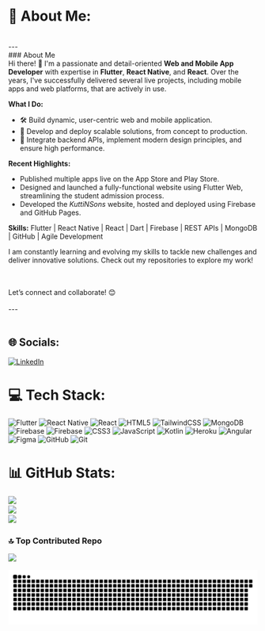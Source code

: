 # 💫 About Me:
<br>---<br>### About Me<br>Hi there! 👋 I'm a passionate and detail-oriented **Web and Mobile App Developer** with expertise in **Flutter**, **React Native**, and **React**. Over the years, I've successfully delivered several live projects, including mobile apps and web platforms, that are actively in use.

**What I Do:**  
- 🛠️ Build dynamic, user-centric web and mobile application.
- 🚀 Develop and deploy scalable solutions, from concept to production.
- 🔧 Integrate backend APIs, implement modern design principles, and ensure high performance.  

**Recent Highlights:**
- Published multiple apps live on the App Store and Play Store.
- Designed and launched a fully-functional website using Flutter Web, streamlining the student admission process.
- Developed the *KuttiNSons* website, hosted and deployed using Firebase and GitHub Pages.  

**Skills:** 
Flutter | React Native | React | Dart | Firebase | REST APIs | MongoDB | GitHub | Agile Development 

I am constantly learning and evolving my skills to tackle new challenges and deliver innovative solutions. Check out my repositories to explore my work!  

<br><br>Let’s connect and collaborate! 😊  <br><br>--- <br><br>


## 🌐 Socials:
[![LinkedIn](https://img.shields.io/badge/LinkedIn-%230077B5.svg?logo=linkedin&logoColor=white)](https://linkedin.com/in/https://www.linkedin.com/in/srinathnarayanofficial/) 

# 💻 Tech Stack:
![Flutter](https://img.shields.io/badge/Flutter-%2302569B.svg?style=flat&logo=Flutter&logoColor=white) ![React Native](https://img.shields.io/badge/react_native-%2320232a.svg?style=flat&logo=react&logoColor=%2361DAFB) ![React](https://img.shields.io/badge/react-%2320232a.svg?style=flat&logo=react&logoColor=%2361DAFB) ![HTML5](https://img.shields.io/badge/html5-%23E34F26.svg?style=flat&logo=html5&logoColor=white) ![TailwindCSS](https://img.shields.io/badge/tailwindcss-%2338B2AC.svg?style=flat&logo=tailwind-css&logoColor=white) ![MongoDB](https://img.shields.io/badge/MongoDB-%234ea94b.svg?style=flat&logo=mongodb&logoColor=white) ![Firebase](https://img.shields.io/badge/firebase-%23039BE5.svg?style=flat&logo=firebase) ![Firebase](https://img.shields.io/badge/firebase-a08021?style=flat&logo=firebase&logoColor=ffcd34) ![CSS3](https://img.shields.io/badge/css3-%231572B6.svg?style=flat&logo=css3&logoColor=white) ![JavaScript](https://img.shields.io/badge/javascript-%23323330.svg?style=flat&logo=javascript&logoColor=%23F7DF1E) ![Kotlin](https://img.shields.io/badge/kotlin-%237F52FF.svg?style=flat&logo=kotlin&logoColor=white) ![Heroku](https://img.shields.io/badge/heroku-%23430098.svg?style=flat&logo=heroku&logoColor=white) ![Angular](https://img.shields.io/badge/angular-%23DD0031.svg?style=flat&logo=angular&logoColor=white) ![Figma](https://img.shields.io/badge/figma-%23F24E1E.svg?style=flat&logo=figma&logoColor=white) ![GitHub](https://img.shields.io/badge/github-%23121011.svg?style=flat&logo=github&logoColor=white) ![Git](https://img.shields.io/badge/git-%23F05033.svg?style=flat&logo=git&logoColor=white)
# 📊 GitHub Stats:
![](https://github-readme-stats.vercel.app/api?username=NarayanSrinath&theme=gotham&hide_border=false&include_all_commits=true&count_private=true)<br/>
![](https://github-readme-streak-stats.herokuapp.com/?user=NarayanSrinath&theme=gotham&hide_border=false)<br/>
![](https://github-readme-stats.vercel.app/api/top-langs/?username=NarayanSrinath&theme=gotham&hide_border=false&include_all_commits=true&count_private=true&layout=compact)

### 🔝 Top Contributed Repo
![](https://github-contributor-stats.vercel.app/api?username=NarayanSrinath&limit=5&theme=onedark&combine_all_yearly_contributions=true)

![snake gif](https://github.com/NarayanSrinath/NarayanSrinath/blob/output/github-snake-dark.svg)
